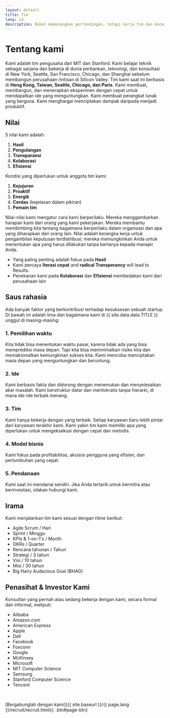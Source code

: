 ```yaml
---
layout: default
title: Tim
lang: id
description: Bakat memenangkan pertandingan, tetapi kerja tim dan kecerdasan memenangkan kejuaraan.
---
```




# Tentang kami

Kami adalah tim pengusaha dari MIT dan Stanford. Kami belajar teknik sebagai sarjana dan bekerja di dunia perbankan, teknologi, dan konsultasi di New York, Seattle, San Francisco, Chicago, dan Shanghai sebelum membangun perusahaan rintisan di Silicon Valley. Tim kami saat ini berbasis di **Hong Kong, Taiwan, Seattle, Chicago, dan Paris**. Kami membuat, membangun, dan menerapkan eksperimen dengan cepat untuk mendapatkan ide yang menguntungkan. Kami membuat perangkat lunak yang berguna. Kami menghargai menciptakan dampak daripada menjadi produktif.

## Nilai

5 nilai kami adalah:

1. **Hasil**
1. **Pengulangan**
1. **Transparansi**
1. **Kolaborasi**
1. **Efisiensi**

Kondisi yang diperlukan untuk anggota tim kami:

1. **Kejujuran**
1. **Proaktif**
1. **Energik**
1. **Cerdas** (kejelasan dalam pikiran)
1. **Pemain tim**

Nilai-nilai kami mengatur cara kami berperilaku. Mereka menggambarkan harapan kami dari orang yang kami pekerjakan. Mereka membantu membimbing kita tentang bagaimana berperilaku dalam organisasi dan apa yang diharapkan dari orang lain. Nilai adalah kerangka kerja untuk pengambilan keputusan terdistribusi; mereka memungkinkan Anda untuk menentukan apa yang harus dilakukan tanpa bertanya kepada manajer Anda.

- Yang paling penting adalah fokus pada **Hasil**
- Kami percaya **Iterasi cepat** and **radical Transperancy** will lead to Results.
- Penekanan kami pada **Kolaborasi** dan **Efisiensi** membedakan kami dari perusahaan lain

## Saus rahasia

Ada banyak faktor yang berkontribusi terhadap kesuksesan sebuah startup. Di bawah ini adalah lima dan bagaimana kami di {{ site.data.data.TITLE }} unggul di masing-masing:

### 1. Pemilihan waktu

Kita tidak bisa menentukan waktu pasar, karena tidak ada yang bisa memprediksi masa depan. Tapi kita bisa meminimalkan risiko kita dan memaksimalkan kemungkinan sukses kita. Kami mencoba menciptakan masa depan yang menguntungkan dan beruntung.

### 2. Ide

Kami berbasis fakta dan didorong dengan menemukan dan menyelesaikan akar masalah. Kami berstruktur datar dan meritokratis tanpa hierarki, di mana ide-ide terbaik menang.

### 3. Tim

Kami hanya bekerja dengan yang terbaik. Setiap karyawan baru lebih pintar dari karyawan terakhir kami. Kami yakin tim kami memiliki apa yang diperlukan untuk mengeksekusi dengan cepat dan metodis.

### 4. Model bisnis

Kami fokus pada profitabilitas, akuisisi pengguna yang efisien, dan pertumbuhan yang cepat.

### 5. Pendanaan

Kami saat ini mendanai sendiri. Jika Anda tertarik untuk bermitra atau berinvestasi, silakan hubungi kami.

## Irama

Kami menjalankan tim kami sesuai dengan ritme berikut:

- Agile Scrum / Hari
- Sprint / Minggu
- KPIs & 1-on-1's / Month
- OKRs / Quarter
- Rencana tahunan / Tahun
- Strategi / 3 tahun
- Visi / 10 tahun
- Misi / 30 tahun
- Big Hairy Audacious Goal (BHAG)
<!-- Our BHAG is to become the most popular X for Y in Z industry. For this to happen, we need to be best are making A much more B. -->

## Penasihat & Investor Kami

Konsultan yang pernah atau sedang bekerja dengan kami, secara formal dan informal, meliputi:

- Alibaba
- Amazon.com
- American Express
- Apple
- Dell
- Facebook
- Foxconn
- Google
- McKinsey
- Microsoft
- MIT Computer Science
- Samsung
- Stanford Computer Science
- Tencent

<br>

[Bergabunglah dengan kami]({{ site.baseurl }}/{{ page.lang }}/recruit/recruit.html){: .btn#page-btn}